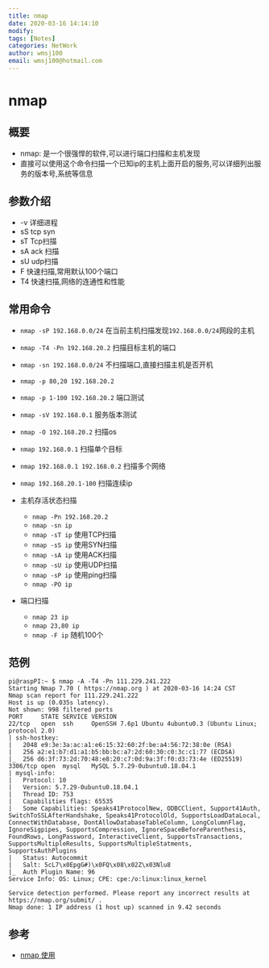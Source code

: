 ```yaml
---
title: nmap
date: 2020-03-16 14:14:10
modify: 
tags: [Notes]
categories: NetWork
author: wmsj100
email: wmsj100@hotmail.com
---
```


# nmap

## 概要

- nmap: 是一个很强悍的软件,可以进行端口扫描和主机发现
- 直接可以使用这个命令扫描一个已知ip的主机上面开启的服务,可以详细列出服务的版本号,系统等信息

## 参数介绍

- -v 详细进程
- sS tcp syn
- sT Tcp扫描
- sA ack 扫描
- sU udp扫描
- F 快速扫描,常用默认100个端口
- T4 快速扫描,网络的连通性和性能

## 常用命令

- `nmap -sP 192.168.0.0/24` 在当前主机扫描发现`192.168.0.0/24`网段的主机
- `nmap -T4 -Pn 192.168.20.2` 扫描目标主机的端口
- `nmap -sn 192.168.0.0/24` 不扫描端口,直接扫描主机是否开机
- `nmap -p 80,20 192.168.20.2`
- `nmap -p 1-100 192.168.20.2` 端口测试
- `nmap -sV 192.168.0.1` 服务版本测试
- `nmap -O 192.168.20.2` 扫描os
- `nmap 192.168.0.1` 扫描单个目标
- `nmap 192.168.0.1 192.168.0.2` 扫描多个网络
- `nmap 192.168.20.1-100` 扫描连续ip

- 主机存活状态扫描
	- `nmap -Pn 192.168.20.2` 
	- `nmap -sn ip`
	- `nmap -sT ip` 使用TCP扫描
	- `nmap -sS ip` 使用SYN扫描
	- `nmap -sA ip` 使用ACK扫描
	- `nmap -sU ip` 使用UDP扫描
	- `nmap -sP ip` 使用ping扫描
	- `nmap -PO ip` 
- 端口扫描
	- `nmap 23 ip`
	- `nmap 23,80 ip` 
	- `nmap -F ip` 随机100个

## 范例

```
pi@raspPI:~ $ nmap -A -T4 -Pn 111.229.241.222
Starting Nmap 7.70 ( https://nmap.org ) at 2020-03-16 14:24 CST
Nmap scan report for 111.229.241.222
Host is up (0.035s latency).
Not shown: 998 filtered ports
PORT     STATE SERVICE VERSION
22/tcp   open  ssh     OpenSSH 7.6p1 Ubuntu 4ubuntu0.3 (Ubuntu Linux; protocol 2.0)
| ssh-hostkey:
|   2048 e9:3e:3a:ac:a1:e6:15:32:60:2f:be:a4:56:72:38:0e (RSA)
|   256 a2:e1:b7:d1:a1:b5:bb:bc:a7:2d:60:30:c0:3c:c1:77 (ECDSA)
|_  256 d6:3f:73:2d:70:48:e8:20:c7:0d:9a:3f:f0:d3:73:4e (ED25519)
3306/tcp open  mysql   MySQL 5.7.29-0ubuntu0.18.04.1
| mysql-info:
|   Protocol: 10
|   Version: 5.7.29-0ubuntu0.18.04.1
|   Thread ID: 753
|   Capabilities flags: 65535
|   Some Capabilities: Speaks41ProtocolNew, ODBCClient, Support41Auth, SwitchToSSLAfterHandshake, Speaks41ProtocolOld, SupportsLoadDataLocal, ConnectWithDatabase, DontAllowDatabaseTableColumn, LongColumnFlag, IgnoreSigpipes, SupportsCompression, IgnoreSpaceBeforeParenthesis, FoundRows, LongPassword, InteractiveClient, SupportsTransactions, SupportsMultipleResults, SupportsMultipleStatments, SupportsAuthPlugins
|   Status: Autocommit
|   Salt: 5cL7\x0EpgG#)\x0FQ\x08\x02Z\x03Nlu8
|_  Auth Plugin Name: 96
Service Info: OS: Linux; CPE: cpe:/o:linux:linux_kernel

Service detection performed. Please report any incorrect results at https://nmap.org/submit/ .
Nmap done: 1 IP address (1 host up) scanned in 9.42 seconds
```
## 参考

- [nmap 使用](https://www.cnblogs.com/biaochen/p/11307589.html)
